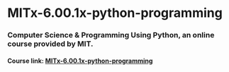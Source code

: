 # MITx-6.00.1x-python-programming

### Computer Science & Programming Using Python, an online course provided by MIT.

#### Course link: [MITx-6.00.1x-python-programming](https://www.edx.org/course/introduction-to-computer-science-and-programming-using-python-0)
